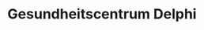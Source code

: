 ---
title: "Gesundheitscentrum Delphi"
url: /wiefelstede/gesundheitscentrum-delphi/
shop: Massage
---